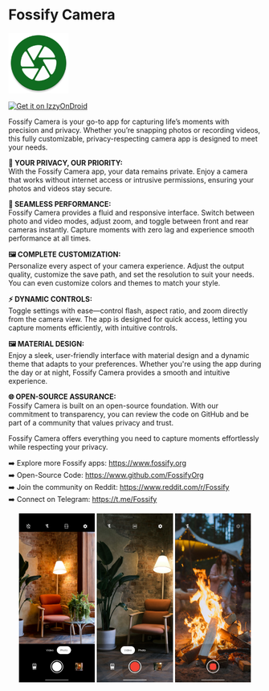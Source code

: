 # Fossify Camera

<img alt="Logo" src="graphics/icon.webp" width="120" />

<a href="https://apt.izzysoft.de/fdroid/index/apk/org.fossify.camera"><img src="https://gitlab.com/IzzyOnDroid/repo/-/raw/master/assets/IzzyOnDroid.png" alt="Get it on IzzyOnDroid" height=80/></a>

Fossify Camera is your go-to app for capturing life’s moments with precision and privacy. Whether
you’re snapping photos or recording videos, this fully customizable, privacy-respecting camera app
is designed to meet your needs.

**📸 YOUR PRIVACY, OUR PRIORITY:**  
With the Fossify Camera app, your data remains private. Enjoy a camera that works without internet
access or intrusive permissions, ensuring your photos and videos stay secure.

**🚀 SEAMLESS PERFORMANCE:**  
Fossify Camera provides a fluid and responsive interface. Switch between photo and video modes,
adjust zoom, and toggle between front and rear cameras instantly. Capture moments with zero lag and
experience smooth performance at all times.

**🖼️ COMPLETE CUSTOMIZATION:**  
Personalize every aspect of your camera experience. Adjust the output quality, customize the save
path, and set the resolution to suit your needs. You can even customize colors and themes to match
your style.

**⚡ DYNAMIC CONTROLS:**  
Toggle settings with ease—control flash, aspect ratio, and zoom directly from the camera view. The
app is designed for quick access, letting you capture moments efficiently, with intuitive controls.

**🖼️ MATERIAL DESIGN:**  
Enjoy a sleek, user-friendly interface with material design and a dynamic theme that adapts to your
preferences. Whether you're using the app during the day or at night, Fossify Camera provides a
smooth and intuitive experience.

**🌐 OPEN-SOURCE ASSURANCE:**  
Fossify Camera is built on an open-source foundation. With our commitment to transparency, you can
review the code on GitHub and be part of a community that values privacy and trust.

Fossify Camera offers everything you need to capture moments effortlessly while respecting your
privacy.

➡️ Explore more Fossify apps: https://www.fossify.org<br>
➡️ Open-Source Code: https://www.github.com/FossifyOrg<br>
➡️ Join the community on Reddit: https://www.reddit.com/r/Fossify<br>
➡️ Connect on Telegram: https://t.me/Fossify

<div align="center">
<img alt="App image" src="fastlane/metadata/android/en-US/images/phoneScreenshots/1_en-US.png" width="30%">
<img alt="App image" src="fastlane/metadata/android/en-US/images/phoneScreenshots/2_en-US.png" width="30%">
<img alt="App image" src="fastlane/metadata/android/en-US/images/phoneScreenshots/3_en-US.png" width="30%">
</div>
